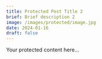 ```yaml
---
title: Protected Post Title 2
brief: Brief description 2
image: /images/protected/image.jpg
date: 2024-01-16
draft: false
---
```

Your protected content here...